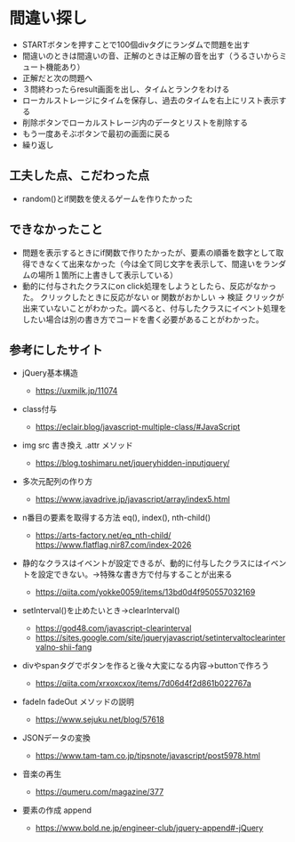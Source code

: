 # 間違い探し
- STARTボタンを押すことで100個divタグにランダムで問題を出す
- 間違いのときは間違いの音、正解のときは正解の音を出す（うるさいからミュート機能あり）
- 正解だと次の問題へ
- ３問終わったらresult画面を出し、タイムとランクをわける
- ローカルストレージにタイムを保存し、過去のタイムを右上にリスト表示する
- 削除ボタンでローカルストレージ内のデータとリストを削除する
- もう一度あそぶボタンで最初の画面に戻る
- 繰り返し

## 工夫した点、こだわった点
- random()とif関数を使えるゲームを作りたかった

## できなかったこと
- 問題を表示するときにif関数で作りたかったが、要素の順番を数字として取得できなくて出来なかった（今は全て同じ文字を表示して、間違いをランダムの場所１箇所に上書きして表示している）
- 動的に付与されたクラスにon click処理をしようとしたら、反応がなかった。
  クリックしたときに反応がない or 関数がおかしい → 検証
  クリックが出来ていないことがわかった。調べると、付与したクラスにイベント処理をしたい場合は別の書き方でコードを書く必要があることがわかった。

## 参考にしたサイト
- jQuery基本構造  
  - https://uxmilk.jp/11074

- class付与 
  - https://eclair.blog/javascript-multiple-class/#JavaScript

- img src 書き換え .attr メソッド 
  - https://blog.toshimaru.net/jqueryhidden-inputjquery/

- 多次元配列の作り方
  - https://www.javadrive.jp/javascript/array/index5.html

- n番目の要素を取得する方法  eq(), index(), nth-child()
  - https://arts-factory.net/eq_nth-child/
  https://www.flatflag.nir87.com/index-2026

- 静的なクラスはイベントが設定できるが、動的に付与したクラスにはイベントを設定できない。→特殊な書き方で付与することが出来る
  - https://qiita.com/yokke0059/items/13bd0d4f950557032169

- setInterval()を止めたいとき→clearInterval()
  - https://god48.com/javascript-clearinterval 
  - https://sites.google.com/site/jqueryjavascript/setintervaltoclearintervalno-shii-fang

- divやspanタグでボタンを作ると後々大変になる内容→buttonで作ろう
  - https://qiita.com/xrxoxcxox/items/7d06d4f2d861b022767a

- fadeIn fadeOut メソッドの説明
  - https://www.sejuku.net/blog/57618

- JSONデータの変換
  - https://www.tam-tam.co.jp/tipsnote/javascript/post5978.html

- 音楽の再生
  - https://qumeru.com/magazine/377

- 要素の作成 append
  - https://www.bold.ne.jp/engineer-club/jquery-append#-jQuery
